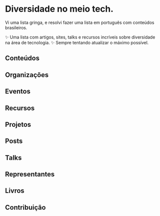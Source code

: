 # Diversidade no meio tech.

Vi uma lista gringa, e resolvi fazer uma lista em português com conteúdos brasileiros. 

✨ Uma lista com artigos, sites, talks e recursos incríveis sobre diversidade na área de tecnologia. ✨
  Sempre tentando atualizar o máximo possível.
  
## Conteúdos 



## Organizações





## Eventos



## Recursos






## Projetos




## Posts




## Talks



## Representantes



## Livros



## Contribuição


